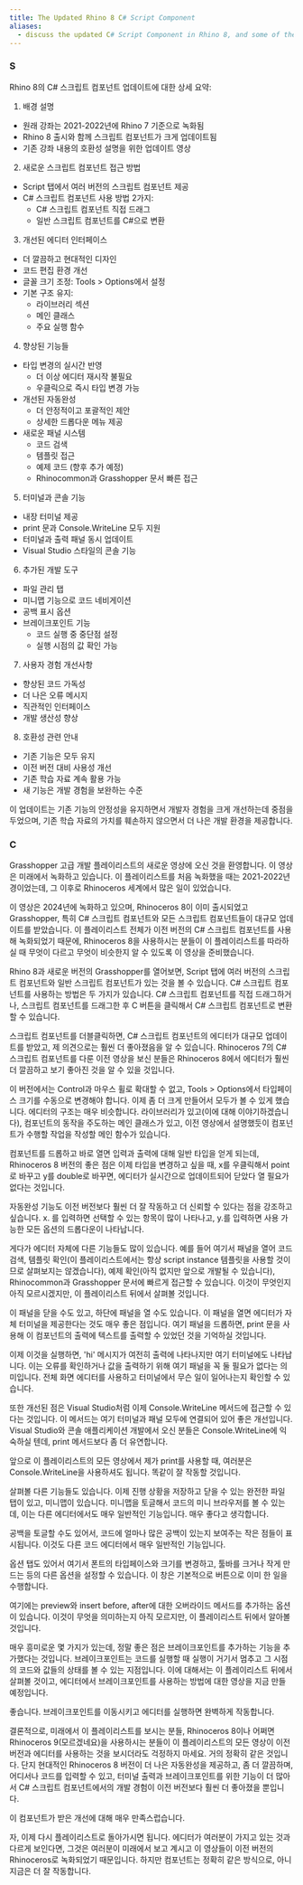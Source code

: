 ```yaml
---
title: The Updated Rhino 8 C# Script Component
aliases:
  - discuss the updated C# Script Component in Rhino 8, and some of the improvements over the previous version.
---
```

### S
Rhino 8의 C# 스크립트 컴포넌트 업데이트에 대한 상세 요약:

1. 배경 설명
- 원래 강좌는 2021-2022년에 Rhino 7 기준으로 녹화됨
- Rhino 8 출시와 함께 스크립트 컴포넌트가 크게 업데이트됨
- 기존 강좌 내용의 호환성 설명을 위한 업데이트 영상

2. 새로운 스크립트 컴포넌트 접근 방법
- Script 탭에서 여러 버전의 스크립트 컴포넌트 제공
- C# 스크립트 컴포넌트 사용 방법 2가지:
  * C# 스크립트 컴포넌트 직접 드래그
  * 일반 스크립트 컴포넌트를 C#으로 변환

3. 개선된 에디터 인터페이스
- 더 깔끔하고 현대적인 디자인
- 코드 편집 환경 개선
- 글꼴 크기 조정: Tools > Options에서 설정
- 기본 구조 유지:
  * 라이브러리 섹션
  * 메인 클래스
  * 주요 실행 함수

4. 향상된 기능들
- 타입 변경의 실시간 반영
  * 더 이상 에디터 재시작 불필요
  * 우클릭으로 즉시 타입 변경 가능
- 개선된 자동완성
  * 더 안정적이고 포괄적인 제안
  * 상세한 드롭다운 메뉴 제공
- 새로운 패널 시스템
  * 코드 검색
  * 템플릿 접근
  * 예제 코드 (향후 추가 예정)
  * Rhinocommon과 Grasshopper 문서 빠른 접근

5. 터미널과 콘솔 기능
- 내장 터미널 제공
- print 문과 Console.WriteLine 모두 지원
- 터미널과 출력 패널 동시 업데이트
- Visual Studio 스타일의 콘솔 기능

6. 추가된 개발 도구
- 파일 관리 탭
- 미니맵 기능으로 코드 네비게이션
- 공백 표시 옵션
- 브레이크포인트 기능
  * 코드 실행 중 중단점 설정
  * 실행 시점의 값 확인 가능

7. 사용자 경험 개선사항
- 향상된 코드 가독성
- 더 나은 오류 메시지
- 직관적인 인터페이스
- 개발 생산성 향상

8. 호환성 관련 안내
- 기존 기능은 모두 유지
- 이전 버전 대비 사용성 개선
- 기존 학습 자료 계속 활용 가능
- 새 기능은 개발 경험을 보완하는 수준

이 업데이트는 기존 기능의 안정성을 유지하면서 개발자 경험을 크게 개선하는데 중점을 두었으며, 기존 학습 자료의 가치를 훼손하지 않으면서 더 나은 개발 환경을 제공합니다.


### C
 Grasshopper 고급 개발 플레이리스트의 새로운 영상에 오신 것을 환영합니다. 이 영상은 미래에서 녹화하고 있습니다. 이 플레이리스트를 처음 녹화했을 때는 2021-2022년경이었는데, 그 이후로 Rhinoceros 세계에서 많은 일이 있었습니다.

이 영상은 2024년에 녹화하고 있으며, Rhinoceros 8이 이미 출시되었고 Grasshopper, 특히 C# 스크립트 컴포넌트와 모든 스크립트 컴포넌트들이 대규모 업데이트를 받았습니다. 이 플레이리스트 전체가 이전 버전의 C# 스크립트 컴포넌트를 사용해 녹화되었기 때문에, Rhinoceros 8을 사용하시는 분들이 이 플레이리스트를 따라하실 때 무엇이 다르고 무엇이 비슷한지 알 수 있도록 이 영상을 준비했습니다.

Rhino 8과 새로운 버전의 Grasshopper를 열어보면, Script 탭에 여러 버전의 스크립트 컴포넌트와 일반 스크립트 컴포넌트가 있는 것을 볼 수 있습니다. C# 스크립트 컴포넌트를 사용하는 방법은 두 가지가 있습니다. C# 스크립트 컴포넌트를 직접 드래그하거나, 스크립트 컴포넌트를 드래그한 후 C 버튼을 클릭해서 C# 스크립트 컴포넌트로 변환할 수 있습니다.

스크립트 컴포넌트를 더블클릭하면, C# 스크립트 컴포넌트의 에디터가 대규모 업데이트를 받았고, 제 의견으로는 훨씬 더 좋아졌음을 알 수 있습니다. Rhinoceros 7의 C# 스크립트 컴포넌트를 다룬 이전 영상을 보신 분들은 Rhinoceros 8에서 에디터가 훨씬 더 깔끔하고 보기 좋아진 것을 알 수 있을 것입니다.

이 버전에서는 Control과 마우스 휠로 확대할 수 없고, Tools > Options에서 타입페이스 크기를 수동으로 변경해야 합니다. 이제 좀 더 크게 만들어서 모두가 볼 수 있게 했습니다. 에디터의 구조는 매우 비슷합니다. 라이브러리가 있고(이에 대해 이야기하겠습니다), 컴포넌트의 동작을 주도하는 메인 클래스가 있고, 이전 영상에서 설명했듯이 컴포넌트가 수행할 작업을 작성할 메인 함수가 있습니다.

컴포넌트를 드롭하고 바로 열면 입력과 출력에 대해 일반 타입을 얻게 되는데, Rhinoceros 8 버전의 좋은 점은 이제 타입을 변경하고 싶을 때, x를 우클릭해서 point로 바꾸고 y를 double로 바꾸면, 에디터가 실시간으로 업데이트되어 닫았다 열 필요가 없다는 것입니다.

자동완성 기능도 이전 버전보다 훨씬 더 잘 작동하고 더 신뢰할 수 있다는 점을 강조하고 싶습니다. x. 를 입력하면 선택할 수 있는 항목이 많이 나타나고, y.를 입력하면 사용 가능한 모든 옵션의 드롭다운이 나타납니다.

게다가 에디터 자체에 다른 기능들도 많이 있습니다. 예를 들어 여기서 패널을 열어 코드 검색, 템플릿 확인(이 플레이리스트에서는 항상 script instance 템플릿을 사용할 것이므로 살펴보지는 않겠습니다), 예제 확인(아직 없지만 앞으로 개발될 수 있습니다), Rhinocommon과 Grasshopper 문서에 빠르게 접근할 수 있습니다. 이것이 무엇인지 아직 모르시겠지만, 이 플레이리스트 뒤에서 살펴볼 것입니다.

이 패널을 닫을 수도 있고, 하단에 패널을 열 수도 있습니다. 이 패널을 열면 에디터가 자체 터미널을 제공한다는 것도 매우 좋은 점입니다. 여기 패널을 드롭하면, print 문을 사용해 이 컴포넌트의 출력에 텍스트를 출력할 수 있었던 것을 기억하실 것입니다.

이제 이것을 실행하면, 'hi' 메시지가 여전히 출력에 나타나지만 여기 터미널에도 나타납니다. 이는 오류를 확인하거나 값을 출력하기 위해 여기 패널을 꼭 둘 필요가 없다는 의미입니다. 전체 화면 에디터를 사용하고 터미널에서 무슨 일이 일어나는지 확인할 수 있습니다.

또한 개선된 점은 Visual Studio처럼 이제 Console.WriteLine 메서드에 접근할 수 있다는 것입니다. 이 메서드는 여기 터미널과 패널 모두에 연결되어 있어 좋은 개선입니다. Visual Studio와 콘솔 애플리케이션 개발에서 오신 분들은 Console.WriteLine에 익숙하실 텐데, print 메서드보다 좀 더 유연합니다.

앞으로 이 플레이리스트의 모든 영상에서 제가 print를 사용할 때, 여러분은 Console.WriteLine을 사용하셔도 됩니다. 똑같이 잘 작동할 것입니다.

살펴볼 다른 기능들도 있습니다. 이제 진행 상황을 저장하고 닫을 수 있는 완전한 파일 탭이 있고, 미니맵이 있습니다. 미니맵을 토글해서 코드의 미니 브라우저를 볼 수 있는데, 이는 다른 에디터에서도 매우 일반적인 기능입니다. 매우 좋다고 생각합니다.

공백을 토글할 수도 있어서, 코드에 얼마나 많은 공백이 있는지 보여주는 작은 점들이 표시됩니다. 이것도 다른 코드 에디터에서 매우 일반적인 기능입니다.

옵션 탭도 있어서 여기서 폰트의 타입페이스와 크기를 변경하고, 툴바를 크거나 작게 만드는 등의 다른 옵션을 설정할 수 있습니다. 이 창은 기본적으로 버튼으로 이미 한 일을 수행합니다.

여기에는 preview와 insert before, after에 대한 오버라이드 메서드를 추가하는 옵션이 있습니다. 이것이 무엇을 의미하는지 아직 모르지만, 이 플레이리스트 뒤에서 알아볼 것입니다.

매우 흥미로운 몇 가지가 있는데, 정말 좋은 점은 브레이크포인트를 추가하는 기능을 추가했다는 것입니다. 브레이크포인트는 코드를 실행할 때 실행이 거기서 멈추고 그 시점의 코드와 값들의 상태를 볼 수 있는 지점입니다. 이에 대해서는 이 플레이리스트 뒤에서 살펴볼 것이고, 에디터에서 브레이크포인트를 사용하는 방법에 대한 영상을 지금 만들 예정입니다.

좋습니다. 브레이크포인트를 이동시키고 에디터를 실행하면 완벽하게 작동합니다.

결론적으로, 미래에서 이 플레이리스트를 보시는 분들, Rhinoceros 8이나 어쩌면 Rhinoceros 9(모르겠네요)을 사용하시는 분들이 이 플레이리스트의 모든 영상이 이전 버전과 에디터를 사용하는 것을 보시더라도 걱정하지 마세요. 거의 정확히 같은 것입니다. 단지 현대적인 Rhinoceros 8 버전이 더 나은 자동완성을 제공하고, 좀 더 깔끔하며, 어디서나 코드를 입력할 수 있고, 터미널 출력과 브레이크포인트를 위한 기능이 더 많아서 C# 스크립트 컴포넌트에서의 개발 경험이 이전 버전보다 훨씬 더 좋아졌을 뿐입니다.

이 컴포넌트가 받은 개선에 대해 매우 만족스럽습니다.

자, 이제 다시 플레이리스트로 돌아가시면 됩니다. 에디터가 여러분이 가지고 있는 것과 다르게 보인다면, 그것은 여러분이 미래에서 보고 계시고 이 영상들이 이전 버전의 Rhinoceros로 녹화되었기 때문입니다. 하지만 컴포넌트는 정확히 같은 방식으로, 아니 지금은 더 잘 작동합니다.